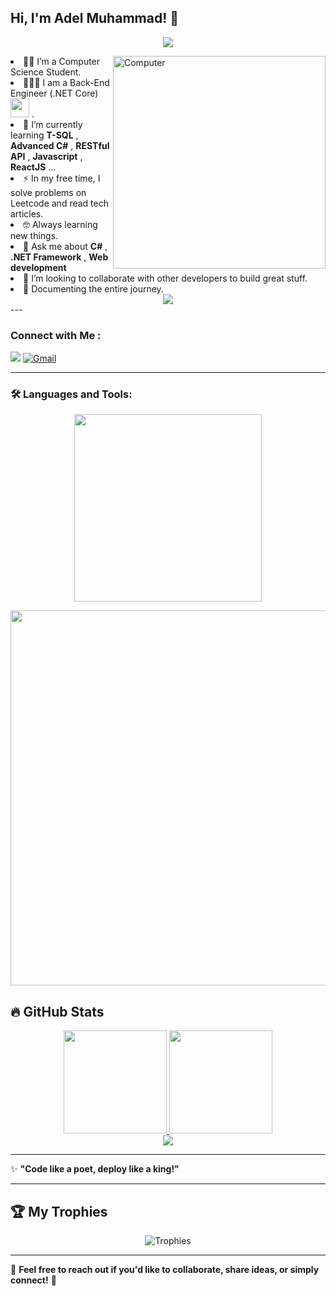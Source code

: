 
<h2> Hi, I'm Adel Muhammad! 👋</h2>

<!-- Typing SVG by DenverCoder1 - https://github.com/DenverCoder1/readme-typing-svg -->
<p align="center">
  <a href="https://github.com/DenverCoder1/readme-typing-svg"><img src="https://readme-typing-svg.herokuapp.com/?lines=Software%20Engineer;Back-End%20Developer👨🏻‍💻;Always%20learning%20new%20things&font=Fira%20Code&center=true&width=440&height=45&color=2F81F7&vCenter=true&size=22"></a>
</p> 
<img src="https://github.com/lambiengcode/lambiengcode/blob/main/gif/dash.gif?raw=true" width="340px" align="right" alt="Computer">
<p
  
- 👨‍🎓 I’m a Computer Science Student.
- 👨🏻‍💻 I am a Back-End Engineer (.NET Core) <img src="https://media.giphy.com/media/WUlplcMpOCEmTGBtBW/giphy.gif" width="30"> .
- 🌱 I’m currently learning   **T-SQL** , **Advanced C#** , **RESTful API** ,  **Javascript** , **ReactJS** ...
- :zap: In my free time, I solve problems on Leetcode and read tech articles.
- 🤓 Always learning new things.
- 💬 Ask me about **C#** , **.NET Framework** , **Web development**
- 🤝 I’m looking to collaborate with other developers to build great stuff.
- 📄 Documenting the entire journey.

<div align="center">
    <img src="https://user-images.githubusercontent.com/73097560/115834477-dbab4500-a447-11eb-908a-139a6edaec5c.gif" />
</div>
---

### Connect with Me :
<a href="https://www.linkedin.com/in/adel-mohamed23" target="_blank"><img src="https://img.shields.io/badge/-Adel%20Muhammad-0077B5?style=for-the-badge&logo=Linkedin&logoColor=white"/></a>
[![Gmail](https://img.shields.io/badge/Gmail-D14836?style=for-the-badge&logo=gmail&logoColor=white&link=mailto:eslamshaban060@gmail.com)](mailto:adelmuhammad.r@gmail.com)

---

### 🛠️ Languages and Tools:

<p align="center">
  <img src="https://user-images.githubusercontent.com/77529535/104816402-097a5f80-5843-11eb-9d83-deadb3bb212c.gif?raw=true" width="300" />
</p>

<p align="center">
  <img width="600px" src="https://skillicons.dev/icons?i=html,css,js,react,cpp,cs,dotnet,git,vscode,visualstudio&perline=12" />
</p>


## 🔥 GitHub Stats

<div align="center">
  <a href="https://github.com/AdelMuhammad-23">
    <img height="165" src="https://github-readme-stats.vercel.app/api?username=AdelMuhammad-23&show_icons=true&theme=radical&hide_title=true&border_radius=20" />
  </a>
  <a href="https://github.com/AdelMuhammad-23">
    <img height="165" src="https://github-readme-streak-stats.herokuapp.com?user=AdelMuhammad-23&theme=radical&border_radius=20" />
  </a>
</div>

<div align="center">
  <a href="https://github.com/AdelMuhammad-23">
    <img src="https://github-readme-stats.vercel.app/api/top-langs/?username=AdelMuhammad-23&layout=compact&theme=radical&hide_title=true&border_radius=20" />
  </a>
</div>

---

✨ **"Code like a poet, deploy like a king!"**

---

## 🏆 My Trophies

<div align="center">
  <img src="https://github-profile-trophy.vercel.app/?username=AdelMuhammad-23&theme=radical&no-frame=false&no-bg=true&margin-w=6&column=5&row=1" alt="Trophies" />
</div>

---

💬 **Feel free to reach out if you'd like to collaborate, share ideas, or simply connect!** 🚀

